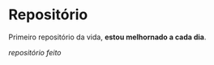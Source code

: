 # Repositório
 Primeiro repositório da vida, **estou melhornado a cada dia**.

*repositório feito*

